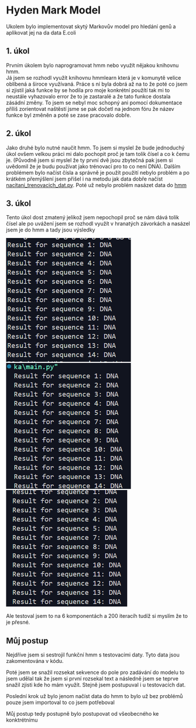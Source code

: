 # Hyden Mark Model

Ukolem bylo implementovat skytý Markovův model pro hledání genů a aplikovat jej na da data E.coli

## 1. úkol

Prvním úkolem bylo naprogramovat hmm nebo využít nějakou knihovnu hmm.  
Já jsem se rozhodl využít knihovnu hmmlearn která je v komunytě velice oblíbená a široce využívaná.
Práce s ní byla dobrá až na to že poté co jsem si zjistil jaká funkce by se hodila pro moje konkrétní použítí tak mi to neustále vyhazovalo error že to je zastaralé a že tato funkce dostala zásádní změny. To jsem se nebyl moc schopný ani pomocí dokumentace příliš zorientovat naštěstí jsme se pak dočetl na jednom fóru že název funkce byl změněn a poté se zase pracovalo dobře.

## 2. úkol

Jako druhé bylo nutné naučit hmm. To jsem si myslel že bude jednoduchý úkol ovšem velkou práci mi dalo pochopit proč je tam tolik čísel a co k čemu je. (Původně jsem si myslel že ty první dvě jsou zbytečná pak jsem si uvědomil že je budu používat jako trénovací pro to co není DNA). Dalším problémem bylo načíst čísla a správně je použít použití nebylo problém a po krátkém přemýšlení jsem přišel i na metodu jak data dobře načíst [nacitani_trenovacich_dat.py](nacitani_trenovacich_dat.py). Poté už nebylo problém nasázet data do [hmm](main.py)

## 3. úkol

Tento úkol dost zmatený jelikož jsem nepochopil proč se nám dává tolik čísel ale po uvážení jsem se rozhodl využít v hranatých závorkách a nasázel jsem je do hmm a tady jsou výsledky

![ob1](imgs/pokus1.PNG) ![obr2](imgs/pokus2.PNG) ![obr3](imgs/pokus3.PNG)

Ale testoval jsem to na 6 komponentách a 200 iteracíh tudíž si myslím že to je přesné.

## Můj postup

Nejdříve jsem si sestrojil funkční hmm s testovacími daty. Tyto data jsou zakomentována v kódu.

Poté jsem se snažil rozsekat sekvence do pole pro zadávání do modelu to jsem udělal tak že jsem si první rozsekal text a následně jsem se teprve snažil zjisti kde ho mám využít. Stejně jsem postupuval i u testovacích dat.

Poslední krok už bylo jenom načíst data do hmm to bylo už bez problémů pouze jsem importoval to co jsem potřeboval

Můj postup tedy postupně bylo postupovat od všeobecného ke konktrétnímu
